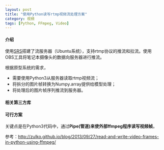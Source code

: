 ```yaml
---
layout: post
title: "使用Python读写rtmp视频流处理方案"
category: 视频
tags: [Python, FFmpeg, Video]
---
```


#### 介绍

使用[SRS][1]搭建了流服务器（Ubuntu系统），支持rtmp协议的推流和拉流。使用OBS工具将笔记本摄像头的数据向服务器进行推流。

根据原型系统的需求，
+ 需要使用Python3从服务器读取rtmp视频流；
+ 将拆分的图片帧转换为Numpy.array提供给模型处理；
+ 将处理后的图片帧序列推流到服务器。

#### 相关第三方库

#### 可行方案

关键点是在Python3代码中，通过**Pipe(管道)来使外部ffmpeg程序读写视频帧**。


参考：http://zulko.github.io/blog/2013/09/27/read-and-write-video-frames-in-python-using-ffmpeg/









[1]:https://github.com/ossrs/srs

